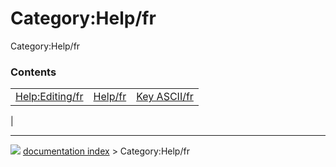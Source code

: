 # Category:Help/fr
Category:Help/fr

### Contents

|     |     |     |
| --- | --- | --- |
| [Help:Editing/fr](Help_Editing/fr.md) | [Help/fr](Help/fr.md) | [Key ASCII/fr](Key_ASCII/fr.md) |
|



---
![](images/Right_arrow.png) [documentation index](../README.md) > Category:Help/fr
